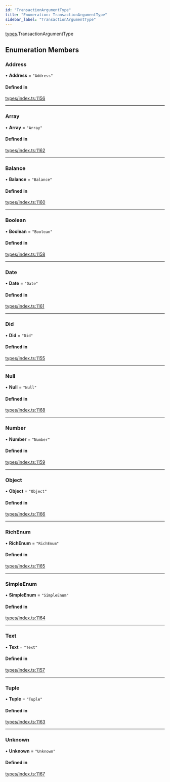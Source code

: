 ```yaml
---
id: "TransactionArgumentType"
title: "Enumeration: TransactionArgumentType"
sidebar_label: "TransactionArgumentType"
---
```


[types](../../../modules/Types/Types.md).TransactionArgumentType

## Enumeration Members

### Address

• **Address** = ``"Address"``

#### Defined in

[types/index.ts:1156](https://github.com/PolymeshAssociation/polymesh-sdk/blob/95f248df/src/types/index.ts#L1156)

___

### Array

• **Array** = ``"Array"``

#### Defined in

[types/index.ts:1162](https://github.com/PolymeshAssociation/polymesh-sdk/blob/95f248df/src/types/index.ts#L1162)

___

### Balance

• **Balance** = ``"Balance"``

#### Defined in

[types/index.ts:1160](https://github.com/PolymeshAssociation/polymesh-sdk/blob/95f248df/src/types/index.ts#L1160)

___

### Boolean

• **Boolean** = ``"Boolean"``

#### Defined in

[types/index.ts:1158](https://github.com/PolymeshAssociation/polymesh-sdk/blob/95f248df/src/types/index.ts#L1158)

___

### Date

• **Date** = ``"Date"``

#### Defined in

[types/index.ts:1161](https://github.com/PolymeshAssociation/polymesh-sdk/blob/95f248df/src/types/index.ts#L1161)

___

### Did

• **Did** = ``"Did"``

#### Defined in

[types/index.ts:1155](https://github.com/PolymeshAssociation/polymesh-sdk/blob/95f248df/src/types/index.ts#L1155)

___

### Null

• **Null** = ``"Null"``

#### Defined in

[types/index.ts:1168](https://github.com/PolymeshAssociation/polymesh-sdk/blob/95f248df/src/types/index.ts#L1168)

___

### Number

• **Number** = ``"Number"``

#### Defined in

[types/index.ts:1159](https://github.com/PolymeshAssociation/polymesh-sdk/blob/95f248df/src/types/index.ts#L1159)

___

### Object

• **Object** = ``"Object"``

#### Defined in

[types/index.ts:1166](https://github.com/PolymeshAssociation/polymesh-sdk/blob/95f248df/src/types/index.ts#L1166)

___

### RichEnum

• **RichEnum** = ``"RichEnum"``

#### Defined in

[types/index.ts:1165](https://github.com/PolymeshAssociation/polymesh-sdk/blob/95f248df/src/types/index.ts#L1165)

___

### SimpleEnum

• **SimpleEnum** = ``"SimpleEnum"``

#### Defined in

[types/index.ts:1164](https://github.com/PolymeshAssociation/polymesh-sdk/blob/95f248df/src/types/index.ts#L1164)

___

### Text

• **Text** = ``"Text"``

#### Defined in

[types/index.ts:1157](https://github.com/PolymeshAssociation/polymesh-sdk/blob/95f248df/src/types/index.ts#L1157)

___

### Tuple

• **Tuple** = ``"Tuple"``

#### Defined in

[types/index.ts:1163](https://github.com/PolymeshAssociation/polymesh-sdk/blob/95f248df/src/types/index.ts#L1163)

___

### Unknown

• **Unknown** = ``"Unknown"``

#### Defined in

[types/index.ts:1167](https://github.com/PolymeshAssociation/polymesh-sdk/blob/95f248df/src/types/index.ts#L1167)

